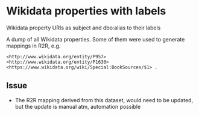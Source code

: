 # Wikidata properties with labels
Wikidata property URIs as subject and dbo:alias to their labels

A dump of all Wikidata properties. Some of them were used to generate mappings in R2R, e.g. 
```
<http://www.wikidata.org/entity/P957> <http://www.wikidata.org/entity/P1630> <https://www.wikidata.org/wiki/Special:BookSources/$1> .
```

## Issue
* The R2R mapping derived from this dataset, would need to be updated, but the update is manual atm, automation possible 
